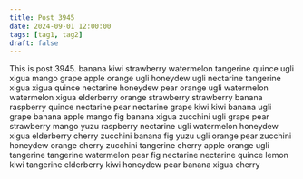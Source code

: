 ```yaml
---
title: Post 3945
date: 2024-09-01 12:00:00
tags: [tag1, tag2]
draft: false
---
```

This is post 3945.
banana
kiwi
strawberry
watermelon
tangerine
quince
ugli
xigua
mango
grape
apple
orange
ugli
honeydew
ugli
nectarine
tangerine
xigua
xigua
quince
nectarine
honeydew
pear
orange
ugli
watermelon
watermelon
xigua
elderberry
orange
strawberry
strawberry
banana
raspberry
quince
nectarine
pear
nectarine
grape
kiwi
kiwi
banana
ugli
grape
banana
apple
mango
fig
banana
xigua
zucchini
ugli
grape
pear
strawberry
mango
yuzu
raspberry
nectarine
ugli
watermelon
honeydew
xigua
elderberry
cherry
zucchini
banana
fig
yuzu
ugli
orange
pear
zucchini
honeydew
orange
cherry
zucchini
tangerine
cherry
apple
orange
ugli
tangerine
tangerine
watermelon
pear
fig
nectarine
nectarine
quince
lemon
kiwi
tangerine
elderberry
kiwi
honeydew
pear
banana
xigua
cherry
